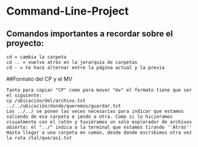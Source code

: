 # Command-Line-Project

## Comandos importantes a recordar sobre el proyecto:
```shell
cd = cambia la carpeta
cd .. = vuelve atrás en la jerarquía de carpetas
cd - = te hace alternar entre la página actual y la previa
```

##Formato del CP y el MV
```shell
Tanto para copiar "CP" como para mover "mv" el formato tiene que ser el siguiente:
cp /ubicación/del/archivo.txt ../../ubicación/donde/queremos/guardar.txt
Los ../../ se ponen las veces necesarias para indicar que estamos saliendo de esa carpeta e iendo a otra. Como si lo hicieramos visualmente con el ratón y tuviéramos un sólo explorador de archivos abierto: el "../" indica a la terminal que estamos tirando ''Atrás'' Hasta llegar a una carpeta en común, desde donde escribimos otra vez la ruta /tal/que/así.txt

